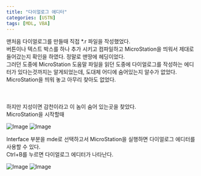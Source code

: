 ```yaml
---
title: "다이얼로그 에디터"
categories: [USTN]
tags: [MDL, VBA]
---
```


맨처음 다이얼로그를 만들때 직접 *.r 파일을 작성했었다.<br>
버튼이나 텍스트 박스를 하나 추가 시키고 컴파일하고 MicroStation을 띄워서 제대로 들어갔는지 확인을 하였다. 정말로 맨땅에 헤딩이었다.<br>
그러던 도중에 MicroStation 도움말 파일을 읽던 도중에 다이얼로그를 작성하는 에디터가 있다는것까지는 알게되었는데, 도대체 어디에 숨어있는지 알수가 없었다.<br>
MicroStation을 띄워 놓고 아무리 찾아도 없었다.
<br>
<br>
<br>
<br>
하지만 지성이면 감천이라고 이 놈이 숨어 있는곳을 찾았다.<br>
MicroStation을 시작할때

![Image](/assets/images/1.jpeg)
![Image](/assets/images/2.jpeg)

Interface 부분을 mde로 선택하고서 MicroStation을 실행하면 다이얼로그 에디터를 사용할 수 있다.<br>
Ctrl+B를 누르면 다이얼로그 에디터가 나타난다.

![Image](/assets/images/3.jpeg)
![Image](/assets/images/4.jpeg)
